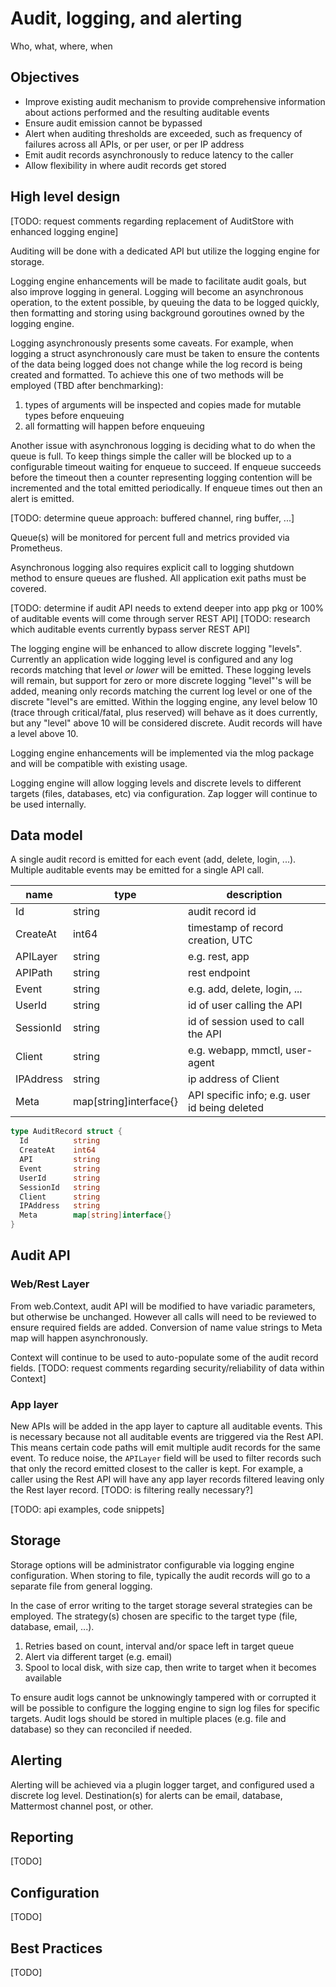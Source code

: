 # Audit, logging, and alerting

Who, what, where, when

## Objectives

* Improve existing audit mechanism to provide comprehensive information about actions performed and the resulting auditable events
* Ensure audit emission cannot be bypassed
* Alert when auditing thresholds are exceeded, such as frequency of failures across all APIs, or per user, or per IP address
* Emit audit records asynchronously to reduce latency to the caller
* Allow flexibility in where audit records get stored

## High level design

[TODO: request comments regarding replacement of AuditStore with enhanced logging engine]

Auditing will be done with a dedicated API but utilize the logging engine for storage.

Logging engine enhancements will be made to facilitate audit goals, but also improve logging in general. Logging will become an asynchronous operation, to the extent possible, by queuing the data to be logged quickly, then formatting and storing using background goroutines owned by the logging engine.

Logging asynchronously presents some caveats. For example, when logging a struct asynchronously care must be taken to ensure the contents of the data being logged does not change while the log record is being created and formatted. To achieve this one of two methods will be employed (TBD after benchmarking):

1. types of arguments will be inspected and copies made for mutable types before enqueuing
2. all formatting will happen before enqueuing

Another issue with asynchronous logging is deciding what to do when the queue is full. To keep things simple the caller will be blocked up to a configurable timeout waiting for enqueue to succeed. If enqueue succeeds before the timeout then a counter representing logging contention will be incremented and the total emitted periodically. If enqueue times out then an alert is emitted.

[TODO: determine queue approach: buffered channel, ring buffer, ...]

Queue(s) will be monitored for percent full and metrics provided via Prometheus.

Asynchronous logging also requires explicit call to logging shutdown method to ensure queues are flushed. All application exit paths must be covered.

[TODO: determine if audit API needs to extend deeper into app pkg or 100% of auditable events will come through server REST API]
[TODO: research which auditable events currently bypass server REST API]

The logging engine will be enhanced to allow discrete logging "levels". Currently an application wide logging level is configured and any log records matching that level *or lower* will be emitted. These logging levels will remain, but support for zero or more discrete logging "level"'s will be added, meaning only records matching the current log level or one of the discrete "level"s are emitted. Within the logging engine, any level below 10 (trace through critical/fatal, plus reserved) will behave as it does currently, but any "level" above 10 will be considered discrete. Audit records will have a level above 10.

Logging engine enhancements will be implemented via the mlog package and will be compatible with existing usage.

Logging engine will allow logging levels and discrete levels to different targets (files, databases, etc) via configuration. Zap logger will continue to be used internally.

## Data model

A single audit record is emitted for each event (add, delete, login, ...). Multiple auditable events may be emitted for a single API call.

| name       | type                   | description     |
| ---------- | ---------------------- | --------------- |
| Id         | string                 | audit record id |
| CreateAt   | int64                  | timestamp of record creation, UTC |
| APILayer   | string                 | e.g. rest, app |
| APIPath    | string                 | rest endpoint  |
| Event      | string                 | e.g. add, delete, login, ... |
| UserId     | string                 | id of user calling the API |
| SessionId  | string                 | id of session used to call the API |
| Client     | string                 | e.g. webapp, mmctl, user-agent |
| IPAddress  | string                 | ip address of Client |
| Meta       | map[string]interface{} | API specific info; e.g. user id being deleted |

```go
type AuditRecord struct {
  Id          string
  CreateAt    int64
  API         string
  Event       string
  UserId      string
  SessionId   string
  Client      string
  IPAddress   string
  Meta        map[string]interface{}
}
```

## Audit API

### Web/Rest Layer

From web.Context, audit API will be modified to have variadic parameters, but otherwise be unchanged. However all calls will need to be reviewed to ensure required fields are added. Conversion of name value strings to Meta map will happen asynchronously.

Context will continue to be used to auto-populate some of the audit record fields.
[TODO: request comments regarding security/reliability of data within Context]

### App layer

New APIs will be added in the app layer to capture all auditable events. This is necessary because not all auditable events are triggered via the Rest API. This means certain code paths will emit multiple audit records for the same event. To reduce noise, the `APILayer` field will be used to filter records such that only the record emitted closest to the caller is kept. For example, a caller using the Rest API will have any app layer records filtered leaving only the Rest layer record.
[TODO: is filtering really necessary?]

[TODO: api examples, code snippets]

## Storage

Storage options will be administrator configurable via logging engine configuration. When storing to file, typically the audit records will go to a separate file from general logging.

In the case of error writing to the target storage several strategies can be employed. The strategy(s) chosen are specific to the target type (file, database, email, ...).

1. Retries based on count, interval and/or space left in target queue
2. Alert via different target (e.g. email)
3. Spool to local disk, with size cap, then write to target when it becomes available

To ensure audit logs cannot be unknowingly tampered with or corrupted it will be possible to configure the logging engine to sign log files for specific targets. Audit logs should be stored in multiple places (e.g. file and database) so they can reconciled if needed.

## Alerting

Alerting will be achieved via a plugin logger target, and configured used a discrete log level. Destination(s) for alerts can be email, database, Mattermost channel post, or other.

## Reporting

[TODO]

## Configuration

[TODO]

## Best Practices

[TODO]
